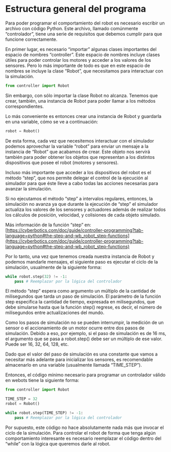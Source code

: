 # Estructura general del programa

Para poder programar el comportamiento del robot es necesario escribir un archivo con código Python. Este archivo, llamado comúnmente “controlador”, tiene una serie de requisitos que debemos cumplir para que funcione correctamente.

En primer lugar, es necesario “importar” algunas clases importantes del espacio de nombres “controller”. Este espacio de nombres incluye clases útiles para poder controlar los motores y acceder a los valores de los sensores. Pero lo más importante de todo es que en este espacio de nombres se incluye la clase “Robot”, que necesitamos para interactuar con la simulación.

```python
from controller import Robot
```

Sin embargo, con sólo importar la clase Robot no alcanza. Tenemos que crear,  también, una instancia de Robot para poder llamar a los métodos correspondientes.

Lo más conveniente es entonces crear una instancia de Robot y guardarla en una variable, cómo se ve a continuación:

```python
robot = Robot()
```

De esta forma, cada vez que necesitemos interactuar con el simulador podemos aprovechar la variable “robot” para enviar un mensaje a la instancia de “Robot” que acabamos de crear. Este objeto nos servirá también para poder obtener los objetos que representan a los distintos dispositivos que posee el robot (motores y sensores).

Incluso más importante que acceder a los dispositivos del robot es el método “step”, que nos permite delegar el control de la ejecución al simulador para que éste lleve a cabo todas las acciones necesarias para avanzar la simulación. 

Si no ejecutamos el método “step” a intervalos regulares, entonces, la simulación no avanza ya que durante la ejecución de “step” el simulador actualiza los valores de los sensores y actuadores además de realizar todos los cálculos de posición, velocidad, y colisiones de cada objeto simulado.

Más información de la función “step” en: [https://cyberbotics.com/doc/guide/controller-programming?tab-language=python#the-step-and-wb_robot_step-functions](https://cyberbotics.com/doc/guide/controller-programming?tab-language=python#the-step-and-wb_robot_step-functions)

Por lo tanto, una vez que tenemos creada nuestra instancia de Robot y podemos mandarle mensajes, el siguiente paso es ejecutar el ciclo de la simulación, usualmente de la siguiente forma:

```python
while robot.step(32) != -1:
    pass # Reemplazar por la lógica del controlador
```

El método “step” espera como argumento un múltiplo de la cantidad de milisegundos que tarda un paso de simulación. El parámetro de la función step especifica la cantidad de tiempo, expresada en milisegundos, que debe simularse hasta que la función step() regrese, es decir, el número de milisegundos entre actualizaciones del mundo. 

Como los pasos de simulación no se pueden interrumpir, la medición de un sensor o el accionamiento de un motor ocurre entre dos pasos de simulación. Debido a eso, por ejemplo, si el paso de simulación es de 16 ms, el argumento que se pasa a robot.step() debe ser un múltiplo de ese valor. Puede ser 16, 32, 64, 128, etc.

Dado que el valor del paso de simulación es una constante que vamos a necesitar más adelante para inicializar los sensores, es recomendable almacenarlo en una variable (usualmente llamada “TIME_STEP”).

Entonces, el código mínimo necesario para programar un controlador válido en webots tiene la siguiente forma:

```python
from controller import Robot

TIME_STEP = 32
robot = Robot()

while robot.step(TIME_STEP) != -1:
    pass # Reemplazar por la lógica del controlador
```

Por supuesto, este código no hace absolutamente nada más que invocar el ciclo de la simulación. Para controlar el robot de forma que tenga algún comportamiento interesante es necesario reemplazar el código dentro del “while” con la lógica que queremos darle al robot.

